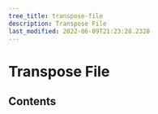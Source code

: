 ```yaml
---
tree_title: transpose-file
description: Transpose File
last_modified: 2022-06-09T21:23:28.2328
---
```


# Transpose File

## Contents
